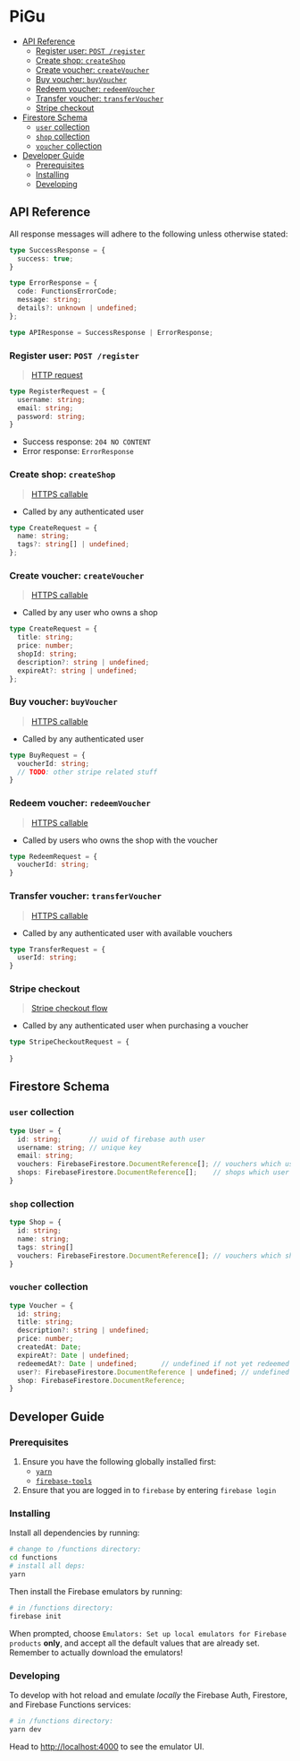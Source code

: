 <!-- omit in toc -->
# PiGu

- [API Reference](#api-reference)
  - [Register user: `POST /register`](#register-user-post-register)
  - [Create shop: `createShop`](#create-shop-createshop)
  - [Create voucher: `createVoucher`](#create-voucher-createvoucher)
  - [Buy voucher: `buyVoucher`](#buy-voucher-buyvoucher)
  - [Redeem voucher: `redeemVoucher`](#redeem-voucher-redeemvoucher)
  - [Transfer voucher: `transferVoucher`](#transfer-voucher-transfervoucher)
  - [Stripe checkout](#stripe-checkout)
- [Firestore Schema](#firestore-schema)
  - [`user` collection](#user-collection)
  - [`shop` collection](#shop-collection)
  - [`voucher` collection](#voucher-collection)
- [Developer Guide](#developer-guide)
  - [Prerequisites](#prerequisites)
  - [Installing](#installing)
  - [Developing](#developing)

## API Reference

All response messages will adhere to the following unless otherwise stated:

```ts
type SuccessResponse = {
  success: true;
}

type ErrorResponse = {
  code: FunctionsErrorCode;
  message: string;
  details?: unknown | undefined;
};

type APIResponse = SuccessResponse | ErrorResponse;
```

### Register user: `POST /register`

> [HTTP request](https://firebase.google.com/docs/functions/http-events)

```ts
type RegisterRequest = {
  username: string;
  email: string;
  password: string;
}
```

- Success response: `204 NO CONTENT`
- Error response: `ErrorResponse`

### Create shop: `createShop`

> [HTTPS callable](https://firebase.google.com/docs/functions/callable)

- Called by any authenticated user

```ts
type CreateRequest = {
  name: string;
  tags?: string[] | undefined;
};
```

### Create voucher: `createVoucher`

> [HTTPS callable](https://firebase.google.com/docs/functions/callable)

- Called by any user who owns a shop

```ts
type CreateRequest = {
  title: string;
  price: number;
  shopId: string;
  description?: string | undefined;
  expireAt?: string | undefined;
};
```

### Buy voucher: `buyVoucher`

> [HTTPS callable](https://firebase.google.com/docs/functions/callable)

- Called by any authenticated user

```ts
type BuyRequest = {
  voucherId: string;
  // TODO: other stripe related stuff
}
```

### Redeem voucher: `redeemVoucher`

> [HTTPS callable](https://firebase.google.com/docs/functions/callable)

- Called by users who owns the shop with the voucher

```ts
type RedeemRequest = {
  voucherId: string;
}
```

### Transfer voucher: `transferVoucher`

> [HTTPS callable](https://firebase.google.com/docs/functions/callable)

- Called by any authenticated user with available vouchers

```ts
type TransferRequest = {
  userId: string;
}
```

### Stripe checkout

> [Stripe checkout flow](https://stripe.com/docs/payments/checkout)

- Called by any authenticated user when purchasing a voucher

```ts
type StripeCheckoutRequest = {
  
}
```

## Firestore Schema

### `user` collection

```ts
type User = {
  id: string;       // uuid of firebase auth user
  username: string; // unique key
  email: string;
  vouchers: FirebaseFirestore.DocumentReference[]; // vouchers which user has bought
  shops: FirebaseFirestore.DocumentReference[];    // shops which user controls
}
```

### `shop` collection

```ts
type Shop = {
  id: string;
  name: string;
  tags: string[]
  vouchers: FirebaseFirestore.DocumentReference[]; // vouchers which shop has
}
```

### `voucher` collection

```ts
type Voucher = {
  id: string;
  title: string;
  description?: string | undefined;
  price: number;
  createdAt: Date;
  expireAt?: Date | undefined;
  redeemedAt?: Date | undefined;      // undefined if not yet redeemed
  user?: FirebaseFirestore.DocumentReference | undefined; // undefined if not yet bought by any user
  shop: FirebaseFirestore.DocumentReference;
}
```

## Developer Guide

### Prerequisites

1. Ensure you have the following globally installed first:
   - [`yarn`](https://classic.yarnpkg.com/en/docs/install/)
   - [`firebase-tools`](https://www.npmjs.com/package/firebase-tools)
2. Ensure that you are logged in to `firebase` by entering `firebase login`

### Installing

Install all dependencies by running:

```sh
# change to /functions directory:
cd functions
# install all deps:
yarn
```

Then install the Firebase emulators by running:

```sh
# in /functions directory:
firebase init
```

When prompted, choose `Emulators: Set up local emulators for Firebase products` **only**, and accept all the default values that are already set. Remember to actually download the emulators!

### Developing

To develop with hot reload and emulate *locally* the Firebase Auth, Firestore, and Firebase Functions services:

```sh
# in /functions directory:
yarn dev
```

Head to <http://localhost:4000> to see the emulator UI.
